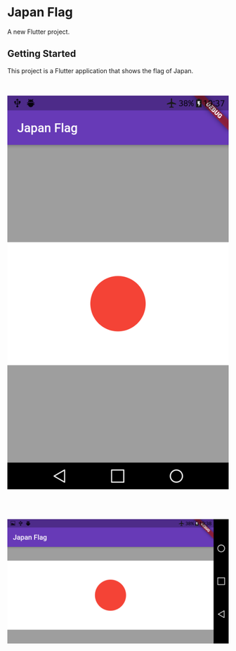 # Japan Flag

A new Flutter project.

## Getting Started

This project is a Flutter application that shows the flag of Japan.

<br/><br/>
![japan_flag_portrait](assets/images/japan_flag_portrait.png)
<br/><br/>

<br/><br/>
![japan_flag_landscape](assets/images/japan_flag_landscape.png)
